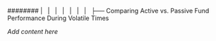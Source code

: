######## |   |   |   |   |   |   |   ├── Comparing Active vs. Passive Fund Performance During Volatile Times

*Add content here*